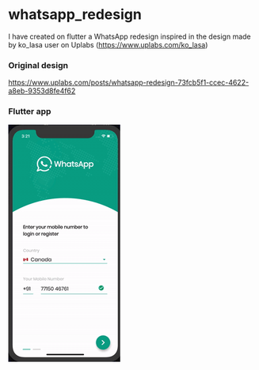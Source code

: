 # whatsapp_redesign

I have created on flutter a WhatsApp redesign inspired in the design made by ko_lasa user on Uplabs (https://www.uplabs.com/ko_lasa)

### Original design
https://www.uplabs.com/posts/whatsapp-redesign-73fcb5f1-ccec-4622-a8eb-9353d8fe4f62

### Flutter app
<img src="whatsapp_recording.gif" alt="WhatsApp screen recording">
